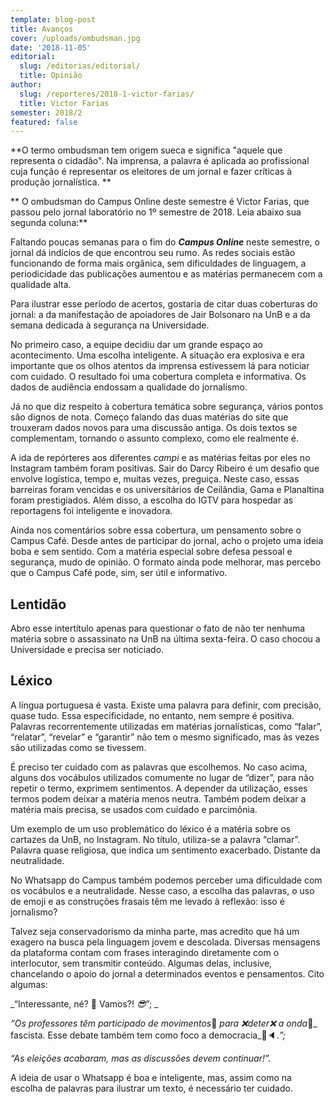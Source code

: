 ```yaml
---
template: blog-post
title: Avanços
cover: /uploads/ombudsman.jpg
date: '2018-11-05'
editorial:
  slug: /editorias/editorial/
  title: Opinião
author:
  slug: /reporteres/2018-1-victor-farias/
  title: Victor Farias
semester: 2018/2
featured: false
---
```

**O termo ombudsman tem origem sueca e significa "aquele que representa o cidadão". Na imprensa, a palavra é aplicada ao profissional cuja função é representar os eleitores de um jornal e fazer críticas à produção jornalística. **

**O ombudsman do Campus Online deste semestre é Victor Farias, que passou pelo jornal laboratório no 1º semestre de 2018. Leia abaixo sua segunda coluna:**

Faltando poucas semanas para o fim do **_Campus Online_** neste semestre, o jornal dá indícios de que encontrou seu rumo. As redes sociais estão funcionando de forma mais orgânica, sem dificuldades de linguagem, a periodicidade das publicações aumentou e as matérias permanecem com a qualidade alta.

Para ilustrar esse período de acertos, gostaria de citar duas coberturas do jornal: a da manifestação de apoiadores de Jair Bolsonaro na UnB e a da semana dedicada à segurança na Universidade. 

No primeiro caso, a equipe decidiu dar um grande espaço ao acontecimento. Uma escolha inteligente. A situação era explosiva e era importante que os olhos atentos da imprensa estivessem lá para noticiar com cuidado. O resultado foi uma cobertura completa e informativa. Os dados de audiência endossam a qualidade do jornalismo. 

Já no que diz respeito à cobertura temática sobre segurança, vários pontos são dignos de nota. Começo falando das duas matérias do site que trouxeram dados novos para uma discussão antiga. Os dois textos se complementam, tornando o assunto complexo, como ele realmente é. 

A ida de repórteres aos diferentes _campi_ e as matérias feitas por eles no Instagram também foram positivas. Sair do Darcy Ribeiro é um desafio que envolve logística, tempo e, muitas vezes, preguiça. Neste caso, essas barreiras foram vencidas e os universitários de Ceilândia, Gama e Planaltina foram prestigiados. Além disso, a escolha do IGTV para hospedar as reportagens foi inteligente e inovadora.

Ainda nos comentários sobre essa cobertura, um pensamento sobre o Campus Café. Desde antes de participar do jornal, acho o projeto uma ideia boba e sem sentido. Com a matéria especial sobre defesa pessoal e segurança, mudo de opinião. O formato ainda pode melhorar, mas percebo que o Campus Café pode, sim, ser útil e informativo.

## Lentidão

Abro esse intertítulo apenas para questionar o fato de não ter nenhuma matéria sobre o assassinato na UnB na última sexta-feira. O caso chocou a Universidade e precisa ser noticiado.

## Léxico

A língua portuguesa é vasta. Existe uma palavra para definir, com precisão, quase tudo. Essa especificidade, no entanto, nem sempre é positiva. Palavras recorrentemente utilizadas em matérias jornalísticas, como “falar”, “relatar”, “revelar” e “garantir” não tem o mesmo significado, mas às vezes são utilizadas como se tivessem. 

É preciso ter cuidado com as palavras que escolhemos. No caso acima, alguns dos vocábulos utilizados comumente no lugar de “dizer”, para não repetir o termo, exprimem sentimentos. A depender da utilização, esses termos podem deixar a matéria menos neutra. Também podem deixar a matéria mais precisa, se usados com cuidado e parcimônia.  

Um exemplo de um uso problemático do léxico é a matéria sobre os cartazes da UnB, no Instagram. No título, utiliza-se a palavra “clamar”. Palavra quase religiosa, que indica um sentimento exacerbado. Distante da neutralidade.

No Whatsapp do Campus também podemos perceber uma dificuldade com os vocábulos e a neutralidade. Nesse caso, a escolha das palavras, o uso de emoji e as construções frasais têm me levado à reflexão: isso é jornalismo? 

Talvez seja conservadorismo da minha parte, mas acredito que há um exagero na busca pela linguagem jovem e descolada. Diversas mensagens da plataforma contam com frases interagindo diretamente com o interlocutor, sem transmitir conteúdo. Algumas delas, inclusive, chancelando o apoio do jornal a determinados eventos e pensamentos. Cito algumas:

_“Interessante, né? 🤔 Vamos?! _😎_”; _

_“Os professores têm participado de movimentos_📢 _para _❌_deter_❌_ a onda_🌊_ fascista. Esse debate também tem como foco a democracia_📰🔈._”;_

_“As eleições acabaram, mas as discussões devem continuar!”._

A ideia de usar o Whatsapp é boa e inteligente, mas, assim como na escolha de palavras para ilustrar um texto, é necessário ter cuidado.
